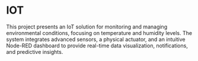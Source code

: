 # IOT
This project presents an IoT solution for monitoring and managing environmental conditions, focusing on temperature and humidity levels. The system integrates advanced sensors, a physical actuator, and an intuitive Node-RED dashboard to provide real-time data visualization, notifications, and predictive insights.
